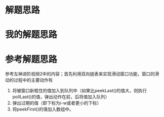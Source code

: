# 解题思路

# 我的解题思路

# 参考解题思路
参考左神进阶视频2中的内容；首先利用双向链表来实现滑动窗口功能，窗口的滑动的过程中的主要动作有

1. 将被窗口新框住的值加入到队列中（如果比peekLast()的值大，则执行pollLast()的值，弹出动作在前，后将值加入队列）
2. 弹出过期的值（即下标为i-w或者更小的下标）
3. 将peekFirst()的值加入数组中。